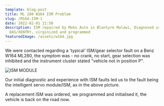 ```yaml
---
template: blog-post
title: ML 280 W164 ISM Problem
slug: /M164-ISM-1
date: 2022-02-01 21:50
description: ISM repaired by Moks Auto in Blantyre Malawi, Diagnosed using
  DAS/XENTRY, virginized and programmed
featuredImage: /assets/w164.jpg
---
```

We were contacted regarding a 'typical' ISM/gear selector fault on a Benz W164 ML280, the symptom was - no crank, no start, gear selection was inhibited and the instrument cluster stated "vehicle not in position P".

![ISM MODULE](/assets/ism.jpg "ISM")

Our initial diagnostic and experience with ISM faults led us to the fault being the intelligent servo module/ISM, as in the above picture.

A replacement ISM was ordered, we programmed and initialised it, the vehicle is back on the road now.